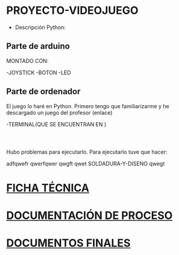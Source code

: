 # PROYECTO-VIDEOJUEGO

* Descripción
Python:

## Parte de arduino

MONTADO CON:

-JOYSTICK
-BOTON
-LED


## Parte de ordenador

El juego lo haré en Python. Primero tengo que familiarizarme y he descargado un juego del profesor (enlace)

-TERMINAL(QUE SE ENCUENTRAN EN )

![]()

![]()

![]()

Hubo problemas para ejecutarlo. Para ejecutarlo tuve que hacer:

adfqwefr
qwerfqwer
qwgft
qwet
SOLDADURA-Y-DISENO 
qwegt


# [FICHA TÉCNICA](https://github.com/chenbangwei/PROYECTO-VIDEOJUEGO/blob/main/FICHA%20T%C3%89CNICA.md)

# [DOCUMENTACIÓN DE PROCESO](https://github.com/chenbangwei/PROYECTO-VIDEOJUEGO/blob/main/DOCUMENTACI%C3%93N%20DE%20PROCESO.md)

# [DOCUMENTOS FINALES](https://github.com/chenbangwei/PROYECTO-VIDEOJUEGO/blob/main/DOCUMENTOS%20FINALES.md)
